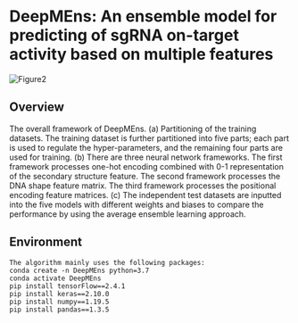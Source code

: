 # DeepMEns: An ensemble model for predicting of sgRNA on-target activity based on multiple features
![Figure2](https://github.com/user-attachments/assets/7e22fffd-8149-41f6-a196-809180eb2d50)
## Overview
The overall framework of DeepMEns. (a) Partitioning of the training datasets. The training dataset is further partitioned into five parts; each part is used to regulate the hyper-parameters, and the remaining four parts are used for training. (b) There are three neural network frameworks. The first framework processes one-hot encoding combined with 0-1 representation of the secondary structure feature. The second framework processes the DNA shape feature matrix. The third framework processes the positional encoding feature matrices. (c) The independent test datasets are inputted into the five models with different weights and biases to compare the performance by using the average ensemble learning approach.
## Environment
    The algorithm mainly uses the following packages:
    conda create -n DeepMEns python=3.7
    conda activate DeepMEns
    pip install tensorFlow==2.4.1
    pip install keras==2.10.0
    pip install numpy==1.19.5
    pip install pandas==1.3.5
